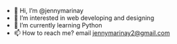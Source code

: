 - 👋 Hi, I’m @jennymarinay
- 👀 I’m interested in web developing and designing
- 🌱 I’m currently learning Python
- 📫 How to reach me? email jennymarinay2@gmail.com

<!---
jennymarinay/jennymarinay is a ✨ special ✨ repository because its `README.md` (this file) appears on your GitHub profile.
You can click the Preview link to take a look at your changes.
--->
